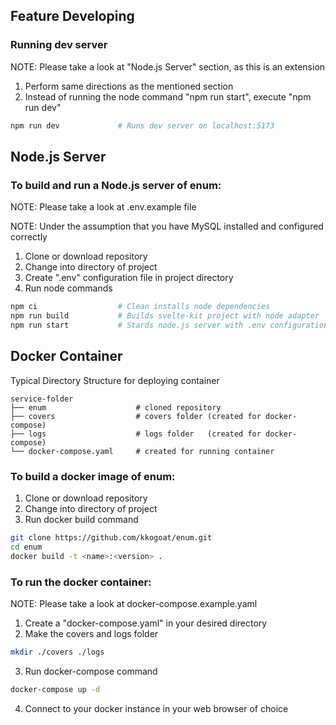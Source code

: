 ## Feature Developing
### Running dev server
NOTE: Please take a look at "Node.js Server" section, as this is an extension
1. Perform same directions as the mentioned section
2. Instead of running the node command "npm run start", execute "npm run dev"
```bash
npm run dev             # Runs dev server on localhost:5173
```

## Node.js Server
### To build and run a Node.js server of enum:
NOTE: Please take a look at .env.example file

NOTE: Under the assumption that you have MySQL installed and configured correctly
1. Clone or download repository
2. Change into directory of project
3. Create ".env" configuration file in project directory
3. Run node commands
```bash
npm ci                  # Clean installs node dependencies
npm run build           # Builds svelte-kit project with node adapter
npm run start           # Stards node.js server with .env configuration
```

## Docker Container

Typical Directory Structure for deploying container
```
service-folder
├── enum                    # cloned repository
├── covers                  # covers folder (created for docker-compose)
├── logs                    # logs folder   (created for docker-compose)
└── docker-compose.yaml     # created for running container
```

### To build a docker image of enum:
1. Clone or download repository
2. Change into directory of project
3. Run docker build command
```bash
git clone https://github.com/kkogoat/enum.git
cd enum
docker build -t <name>:<version> .
```

### To run the docker container:
NOTE: Please take a look at docker-compose.example.yaml

1. Create a "docker-compose.yaml" in your desired directory
2. Make the covers and logs folder
```bash
mkdir ./covers ./logs
```
3. Run docker-compose command
```bash
docker-compose up -d
```
4. Connect to your docker instance in your web browser of choice
